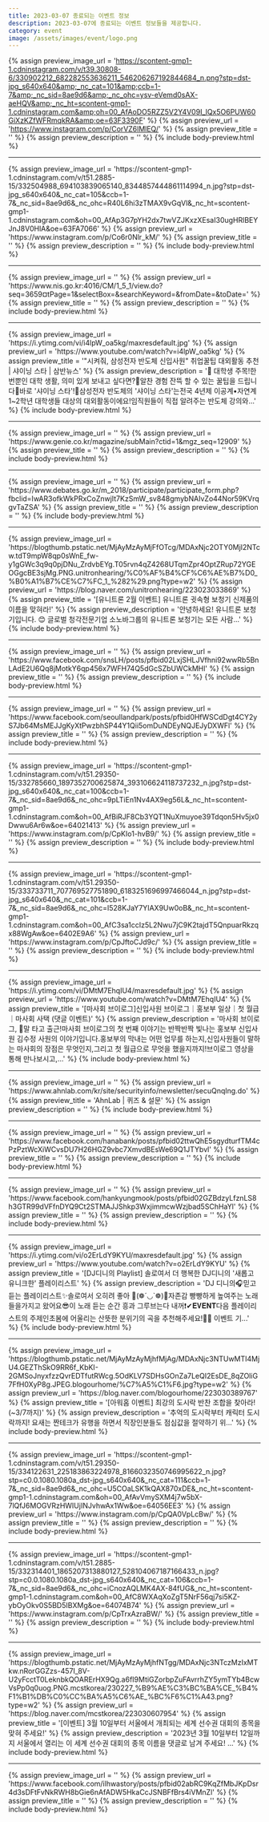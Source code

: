 ```yaml
---
title: 2023-03-07 종료되는 이벤트 정보
description: 2023-03-07에 종료되는 이벤트 정보들을 제공합니다.
category: event
image: /assets/images/event/logo.png
---
```

{% assign preview_image_url = 'https://scontent-gmp1-1.cdninstagram.com/v/t39.30808-6/330902212_682282553636211_546206267192844684_n.png?stp=dst-jpg_s640x640&amp;_nc_cat=101&amp;ccb=1-7&amp;_nc_sid=8ae9d6&amp;_nc_ohc=ysv-eVemd0sAX-aeHQV&amp;_nc_ht=scontent-gmp1-1.cdninstagram.com&amp;oh=00_AfAoDO5RZZ5V2Y4V09I_lQx5O6PUW60GiXzKZfWFRmqkRA&amp;oe=63F3390F' %}
{% assign preview_url = 'https://www.instagram.com/p/CorVZ6lMlEQ/' %}
{% assign preview_title = '' %}
{% assign preview_description = '' %}
{% include body-preview.html %}
<hr>{% assign preview_image_url = 'https://scontent-gmp1-1.cdninstagram.com/v/t51.2885-15/332504988_694103839065140_8344857444861114994_n.jpg?stp=dst-jpg_s640x640&amp;_nc_cat=105&amp;ccb=1-7&amp;_nc_sid=8ae9d6&amp;_nc_ohc=R40L6hi3zTMAX9vGqVl&amp;_nc_ht=scontent-gmp1-1.cdninstagram.com&amp;oh=00_AfAp3G7pYH2dx7twVZJKxzXEsaI30ugHRlBEYJnJ8V0HlA&amp;oe=63FA7066' %}
{% assign preview_url = 'https://www.instagram.com/p/Co6r0Nlr_kM/' %}
{% assign preview_title = '' %}
{% assign preview_description = '' %}
{% include body-preview.html %}
<hr>{% assign preview_image_url = '' %}
{% assign preview_url = 'https://www.nis.go.kr:4016/CM/1_5_1/view.do?seq=3659&currentPage=1&selectBox=&searchKeyword=&fromDate=&toDate=' %}
{% assign preview_title = '' %}
{% assign preview_description = '' %}
{% include body-preview.html %}
<hr>{% assign preview_image_url = 'https://i.ytimg.com/vi/i4lpW_oa5kg/maxresdefault.jpg' %}
{% assign preview_url = 'https://www.youtube.com/watch?v=i4lpW_oa5kg' %}
{% assign preview_title = '&quot;시켜줘, 삼성전자 반도체 신입사원&quot; 취업꿀팁 대외활동 추천 | 샤이닝 스타 | 삼반뉴스' %}
{% assign preview_description = '📢 대학생 주목!한 번뿐인 대학 생활, 의미 있게 보내고 싶다면?👀알찬 경험 잔뜩 할 수 있는 꿀팁을 드립니다🍯바로 &#39;샤이닝 스타&#39;!🌟삼성전자 반도체의 &#39;샤이닝 스타&#39;는전국 4년제 이공계•자연계 1~2학년 대학생들 대상의 대외활동이에요!임직원들이 직접 알려주는 반도체 강의와...' %}
{% include body-preview.html %}
<hr>{% assign preview_image_url = '' %}
{% assign preview_url = 'https://www.genie.co.kr/magazine/subMain?ctid=1&mgz_seq=12909' %}
{% assign preview_title = '' %}
{% assign preview_description = '' %}
{% include body-preview.html %}
<hr>{% assign preview_image_url = '' %}
{% assign preview_url = 'https://www.debates.go.kr/m_2018/participate/participate_form.php?fbclid=IwAR3ofkWkPRxCoZnwjIt7KzSmW_sv848gmybNAIvZo44Nor59KVrqgvTaZSA' %}
{% assign preview_title = '' %}
{% assign preview_description = '' %}
{% include body-preview.html %}
<hr>{% assign preview_image_url = 'https://blogthumb.pstatic.net/MjAyMzAyMjFfOTcg/MDAxNjc2OTY0MjI2NTcw.tdT9mpW8qp0sWnE_fw-y1gGWc3q9q0pjDNu_ZrdvbEYg.T05rvn4qZ4268UTqmZpr4OptZRup72YGEOGgcBE3sjMg.PNG.unitronhearing/%C0%AF%B4%CF%C6%AE%B7%D0_%B0%A1%B7%CE%C7%FC_1_%282%29.png?type=w2' %}
{% assign preview_url = 'https://blog.naver.com/unitronhearing/223023033869' %}
{% assign preview_title = '[유니트론 2월 이벤트] 유니트론 귓속형 보청기 신제품의 이름을 맞혀라!' %}
{% assign preview_description = '안녕하세요! 유니트론 보청기입니다. 😊 글로벌 청각전문기업 소노바그룹의 유니트론 보청기는 모든 사람...' %}
{% include body-preview.html %}
<hr>{% assign preview_image_url = '' %}
{% assign preview_url = 'https://www.facebook.com/snsLH/posts/pfbid02LxjSHLJVfhni92wwRb5BnLAdE2U6Qq8jMotkY6qp456x7WFH74Q5dGcSZbUWCkMHl' %}
{% assign preview_title = '' %}
{% assign preview_description = '' %}
{% include body-preview.html %}
<hr>{% assign preview_image_url = '' %}
{% assign preview_url = 'https://www.facebook.com/seoullandpark/posts/pfbid0HfWSCdDgt4CY2yS7Jb64MsMEJJgKyXtPwzbhSP44Y1Qii5omDuNDEyNQJEJyDXWFl' %}
{% assign preview_title = '' %}
{% assign preview_description = '' %}
{% include body-preview.html %}
<hr>{% assign preview_image_url = 'https://scontent-gmp1-1.cdninstagram.com/v/t51.29350-15/332785660_1897352700625874_393106624118737232_n.jpg?stp=dst-jpg_s640x640&amp;_nc_cat=100&amp;ccb=1-7&amp;_nc_sid=8ae9d6&amp;_nc_ohc=9pLTiEn1Nv4AX9eg56L&amp;_nc_ht=scontent-gmp1-1.cdninstagram.com&amp;oh=00_AfBiRJF8Cb3YQT1NuXmuyoe39Tdqon5Hv5jx0Dwwu6Ar6w&amp;oe=64021413' %}
{% assign preview_url = 'https://www.instagram.com/p/CpKIo1-hvB9/' %}
{% assign preview_title = '' %}
{% assign preview_description = '' %}
{% include body-preview.html %}
<hr>{% assign preview_image_url = 'https://scontent-gmp1-1.cdninstagram.com/v/t51.29350-15/333733711_707769527751890_6183251696997466044_n.jpg?stp=dst-jpg_s640x640&amp;_nc_cat=101&amp;ccb=1-7&amp;_nc_sid=8ae9d6&amp;_nc_ohc=I528KJaY7YIAX9Uw0oB&amp;_nc_ht=scontent-gmp1-1.cdninstagram.com&amp;oh=00_AfC3sa1ccIz5L2Nwu7jC9K2tajdT5QnpuarRkzqx88WgAw&amp;oe=6402E9A6' %}
{% assign preview_url = 'https://www.instagram.com/p/CpJftoCJd9c/' %}
{% assign preview_title = '' %}
{% assign preview_description = '' %}
{% include body-preview.html %}
<hr>{% assign preview_image_url = 'https://i.ytimg.com/vi/DMtM7EhqIU4/maxresdefault.jpg' %}
{% assign preview_url = 'https://www.youtube.com/watch?v=DMtM7EhqIU4' %}
{% assign preview_title = '[마사회 브이로그]신입사원 브이로그｜홍보부 일상｜첫 월급｜마사회 사택 (댓글 이벤트)' %}
{% assign preview_description = '마사회 브이로그, 🐎말 타고 출근!마사회 브이로그의 첫 번째 이야기는 반짝반짝 빛나는 홍보부 신입사원 김수정 사원의 이야기입니다.홍보부의 막내는 어떤 업무를 하는지,신입사원들이 말하는 마사회의 장점은 무엇인지,그리고 첫 월급으로 무엇을 했을지까지!브이로그 영상을 통해 만나보시고,...' %}
{% include body-preview.html %}
<hr>{% assign preview_image_url = '' %}
{% assign preview_url = 'https://www.ahnlab.com/kr/site/securityinfo/newsletter/secuQnqIng.do' %}
{% assign preview_title = 'AhnLab | 퀴즈 &amp; 설문' %}
{% assign preview_description = '' %}
{% include body-preview.html %}
<hr>{% assign preview_image_url = '' %}
{% assign preview_url = 'https://www.facebook.com/hanabank/posts/pfbid02ttwQhE5sgydturfTM4cPzPztWcXiWCvsDU7H26HGZ9vbc7XmvdBEsWe69Q1JTYbvl' %}
{% assign preview_title = '' %}
{% assign preview_description = '' %}
{% include body-preview.html %}
<hr>{% assign preview_image_url = '' %}
{% assign preview_url = 'https://www.facebook.com/hankyungmook/posts/pfbid02GZBdzyLfznLS8h3GTR99dVFfnDYQ9Ct2STMAJJShkp3WxjimmcwWzjbad5SChHaYl' %}
{% assign preview_title = '' %}
{% assign preview_description = '' %}
{% include body-preview.html %}
<hr>{% assign preview_image_url = 'https://i.ytimg.com/vi/o2ErLdY9KYU/maxresdefault.jpg' %}
{% assign preview_url = 'https://www.youtube.com/watch?v=o2ErLdY9KYU' %}
{% assign preview_title = '[DJ디니의 Playlist] 솔로여서 더 행복한 DJ디니의 &#39;새롭고 유니크한&#39; 플레이리스트' %}
{% assign preview_description = 'DJ 디니의🎧믿고 듣는 플레이리스트✨솔로여서 오히려 좋아 💙(❁´◡`❁)💙자존감 빵빵하게 높여주는 노래들을가지고 왔어요😎이 노래 듣는 순간 흥과 그루브는다 내꺼❗✔𝐄𝐕𝐄𝐍𝐓다음 플레이리스트의 주제인초봄에 어울리는 산뜻한 분위기의 곡을 추천해주세요!🌱📅 이벤트 기...' %}
{% include body-preview.html %}
<hr>{% assign preview_image_url = 'https://blogthumb.pstatic.net/MjAyMzAyMjhfMjAg/MDAxNjc3NTUwMTI4MjU4.GEZThSkO9RR6f_KbKI-2GMSoJnyxfzzQvrEDTfutRWcg.5OdKLV7SDHsGOnZa7LeQI2EsDE_8qZOliG7FfH0XyP8g.JPEG.blogourhome/%C7%A5%C1%F6.jpg?type=w2' %}
{% assign preview_url = 'https://blog.naver.com/blogourhome/223030389767' %}
{% assign preview_title = '[아워홈 이벤트] 최강의 도시락 반찬 조합을 찾아라!(~3/7까지)' %}
{% assign preview_description = '추억의 도시락부터 캐릭터 도시락까지! 요새는 짠테크가 유행을 하면서 직장인분들도 점심값을 절약하기 위...' %}
{% include body-preview.html %}
<hr>{% assign preview_image_url = 'https://scontent-gmp1-1.cdninstagram.com/v/t51.29350-15/334122631_225183863224978_8166032350746995622_n.jpg?stp=c0.0.1080.1080a_dst-jpg_s640x640&amp;_nc_cat=111&amp;ccb=1-7&amp;_nc_sid=8ae9d6&amp;_nc_ohc=U5COaLSK1kQAX870xDE&amp;_nc_ht=scontent-gmp1-1.cdninstagram.com&amp;oh=00_AfAvVmySXM4j7w5bX-7lQfJ6MOGVRzHWIUjINJvhwAx1Ww&amp;oe=64056EE3' %}
{% assign preview_url = 'https://www.instagram.com/p/CpQA0VpLcBw/' %}
{% assign preview_title = '' %}
{% assign preview_description = '' %}
{% include body-preview.html %}
<hr>{% assign preview_image_url = 'https://scontent-gmp1-1.cdninstagram.com/v/t51.2885-15/332314401_1865207313880127_528104067187166433_n.jpg?stp=c0.0.1080.1080a_dst-jpg_s640x640&amp;_nc_cat=106&amp;ccb=1-7&amp;_nc_sid=8ae9d6&amp;_nc_ohc=iCnozAQLMK4AX-84fUG&amp;_nc_ht=scontent-gmp1-1.cdninstagram.com&amp;oh=00_AfC8WXAqXoZgT5NrF56qj7si5KZ-ybOyOkv0S5BD5IBXMg&amp;oe=64074B74' %}
{% assign preview_url = 'https://www.instagram.com/p/CpTrxAzraBW/' %}
{% assign preview_title = '' %}
{% assign preview_description = '' %}
{% include body-preview.html %}
<hr>{% assign preview_image_url = 'https://blogthumb.pstatic.net/MjAyMzAyMjhfNTgg/MDAxNjc3NTczMzIxMTkw.nRorGGZzs-457I_8V-U2yFcctT0LeknbkQOARErHX9Qg.a6fI9MtiGZorbpZuFAvrrhZY5ymTYb4BcwVsPp0q0uog.PNG.mcstkorea/230227_%B9%AE%C3%BC%BA%CE_%B4%F1%B1%DB%C0%CC%BA%A5%C6%AE_%BC%F6%C1%A43.png?type=w2' %}
{% assign preview_url = 'https://blog.naver.com/mcstkorea/223030607954' %}
{% assign preview_title = '[이벤트] 3월 10일부터 서울에서 개최되는 세계 선수권 대회의 종목을 맞혀 주세요!' %}
{% assign preview_description = '2023년 3월 10일부터 12일까지 서울에서 열리는 이 세계 선수권 대회의 종목 이름을 댓글로 남겨 주세요! ...' %}
{% include body-preview.html %}
<hr>{% assign preview_image_url = '' %}
{% assign preview_url = 'https://www.facebook.com/ilhwastory/posts/pfbid02abRC9KqZfMbJKpDsr4d3sDFtFvNkRWH8bGie6nAfADW5HkaCcJSNBFfBrs4iVMnZl' %}
{% assign preview_title = '' %}
{% assign preview_description = '' %}
{% include body-preview.html %}